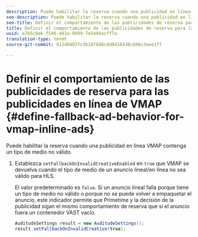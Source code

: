 ```yaml
---
description: Puede habilitar la reserva cuando una publicidad en línea VMAP contenga un tipo de medio no válido.
seo-description: Puede habilitar la reserva cuando una publicidad en línea VMAP contenga un tipo de medio no válido.
seo-title: Definir el comportamiento de las publicidades de reserva para las publicidades en línea de VMAP
title: Definir el comportamiento de las publicidades de reserva para las publicidades en línea de VMAP
uuid: a7b5c9a6-f546-4d3a-9d49-7e5484acff7a
translation-type: tm+mt
source-git-commit: 812d04037c3b18f8d8cdd0d18430c686c3eee1ff

---
```



# Definir el comportamiento de las publicidades de reserva para las publicidades en línea de VMAP {#define-fallback-ad-behavior-for-vmap-inline-ads}

Puede habilitar la reserva cuando una publicidad en línea VMAP contenga un tipo de medio no válido.

1. Establezca `setFallbackOnInvalidCreativeEnabled` en `true` que VMAP se devuelva cuando el tipo de medio de un anuncio lineal/en línea no sea válido para HLS.

   El valor predeterminado es `false`. Si un anuncio lineal falla porque tiene un tipo de medio no válido o porque no se puede volver a empaquetar el anuncio, este indicador permite que Primetime y la decisión de la publicidad sigan el mismo comportamiento de reserva que si el anuncio fuera un contenedor VAST vacío.

   ```java
   AuditudeSettings result = new AuditudeSettings(); 
   result.setFallbackOnInvalidCreative(true);
   ```

